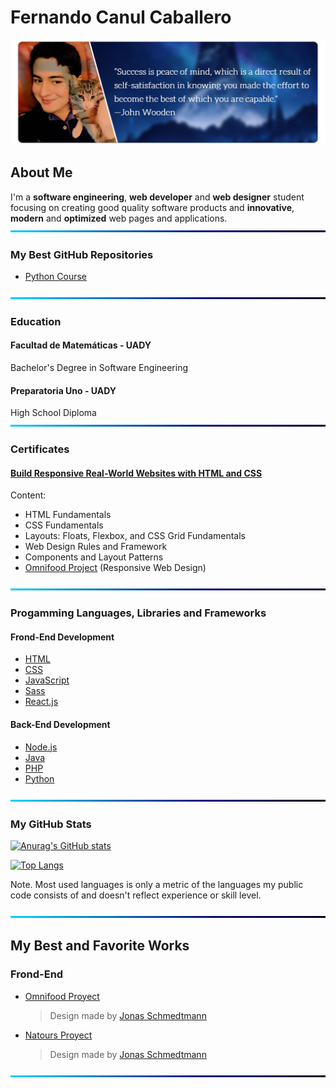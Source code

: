 # Fernando Canul Caballero

![BackGround](img/Quote-1.png)

## About Me

I'm a **software engineering**, **web developer** and **web designer** student focusing on creating good quality software products and **innovative**, **modern** and **optimized** web pages and applications.
![BackGround](img/Line.png)

### My Best GitHub Repositories

- [Python Course](https://github.com/fismael21/Python-Course)

![BackGround](img/Line.png)

### Education

#### Facultad de Matemáticas - UADY

Bachelor's Degree in Software Engineering

#### Preparatoria Uno - UADY

High School Diploma
![BackGround](img/Line.png)

### Certificates

#### [Build Responsive Real-World Websites with HTML and CSS](https://github.com/fismael21/fismael21/blob/main/certificates/certificate-1.pdf)

Content:

- HTML Fundamentals
- CSS Fundamentals
- Layouts: Floats, Flexbox, and CSS Grid Fundamentals
- Web Design Rules and Framework
- Components and Layout Patterns
- [Omnifood Project](https://github.com/fismael21/Omnifood-Optimizations) (Responsive Web Design)

![BackGround](img/Line.png)

### Progamming Languages, Libraries and Frameworks

#### Frond-End Development

- [HTML](https://github.com/fismael21/fismael21/blob/main/programming_languages/HTML.md)
- [CSS](https://github.com/fismael21/fismael21/blob/main/programming_languages/CSS.md)
- [JavaScript](https://github.com/fismael21/fismael21/blob/main/programming_languages/JavaScript.md)
- [Sass](https://github.com/fismael21/fismael21/blob/main/programming_languages/Sass.md)
- [React.js](https://github.com/fismael21/fismael21/blob/main/programming_languages/React.md)

#### Back-End Development

- [Node.js](https://github.com/fismael21/fismael21/blob/main/programming_languages/Node.md)
- [Java](https://github.com/fismael21/fismael21/blob/main/programming_languages/Java.md)
- [PHP](https://github.com/fismael21/fismael21/blob/main/programming_languages/PHP.md)
- [Python](https://github.com/fismael21/fismael21/blob/main/programming_languages/Python.md)

![BackGround](img/Line.png)

### My GitHub Stats

[![Anurag's GitHub stats](https://github-readme-stats.vercel.app/api?username=fismael21&show_icons=true&theme=github_dark)](https://github.com/anuraghazra/github-readme-stats)

  <!--&hide_border=true-->

[![Top Langs](https://github-readme-stats.vercel.app/api/top-langs/?username=fismael21&langs_count=8&layout=compact&theme=github_dark)](https://github.com/anuraghazra/github-readme-stats)

Note. Most used languages is only a metric of the languages my public code consists of and doesn't reflect experience or skill level.

![BackGround](img/Line.png)

## My Best and Favorite Works

### Frond-End

- [Omnifood Proyect](https://github.com/fismael21/Omnifood-Optimizations)
  > Design made by [Jonas Schmedtmann](https://github.com/jonasschmedtmann)
- [Natours Proyect](https://github.com/fismael21/Natours)
  > Design made by [Jonas Schmedtmann](https://github.com/jonasschmedtmann)

![BackGround](img/Line.png)
